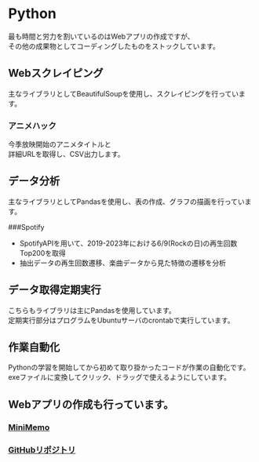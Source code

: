 # Python  
最も時間と労力を割いているのはWebアプリの作成ですが、  
その他の成果物としてコーディングしたものをストックしています。  
  
## Webスクレイピング  
主なライブラリとしてBeautifulSoupを使用し、スクレイピングを行っています。  
  
### アニメハック  
  
今季放映開始のアニメタイトルと  
詳細URLを取得し、CSV出力します。  
  
## データ分析  
主なライブラリとしてPandasを使用し、表の作成、グラフの描画を行っています。  
  
###Spotify  
  
- SpotifyAPIを用いて、2019-2023年における6/9(Rockの日)の再生回数Top200を取得
- 抽出データの再生回数遷移、楽曲データから見た特徴の遷移を分析  
  
## データ取得定期実行  
こちらもライブラリは主にPandasを使用しています。  
定期実行部分はプログラムをUbuntuサーバのcrontabで実行しています。  
  
## 作業自動化  
Pythonの学習を開始してから初めて取り掛かったコードが作業の自動化です。  
exeファイルに変換してクリック、ドラッグで使えるようにしています。  
  
## Webアプリの作成も行っています。  
  
### [MiniMemo](https://yw-app.net)  
  
### [GitHubリポジトリ](https://github.com/Y-Watanabe-Eng/minimemo)
